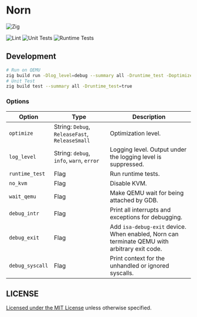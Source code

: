 # Norn

![Zig](https://shields.io/badge/Zig-v0%2E14%2E0-blue?logo=zig&color=F7A41D&style=for-the-badge)

![Lint](https://github.com/smallkirby/norn/actions/workflows/lint.yml/badge.svg)
![Unit Tests](https://github.com/smallkirby/norn/actions/workflows/unittest.yml/badge.svg)
![Runtime Tests](https://github.com/smallkirby/norn/actions/workflows/runtimetest.yml/badge.svg)

## Development

```bash
# Run on QEMU
zig build run -Dlog_level=debug --summary all -Druntime_test -Doptimize=Debug
# Unit Test
zig build test --summary all -Druntime_test=true
```

### Options

| Option | Type | Description |
|---|---|---|
| `optimize` | String: `Debug`, `ReleaseFast`, `ReleaseSmall` | Optimization level. |
| `log_level` | String: `debug`, `info`, `warn`, `error` | Logging level. Output under the logging level is suppressed. |
| `runtime_test` | Flag | Run runtime tests. |
| `no_kvm` | Flag | Disable KVM. |
| `wait_qemu` | Flag | Make QEMU wait for being attached by GDB. |
| `debug_intr` | Flag | Print all interrupts and exceptions for debugging. |
| `debug_exit` | Flag | Add `isa-debug-exit` device. When enabled, Norn can terminate QEMU with arbitrary exit code. |
| `debug_syscall` | Flag | Print context for the unhandled or ignored syscalls. |

## LICENSE

[Licensed under the MIT License](LICENSE) unless otherwise specified.
